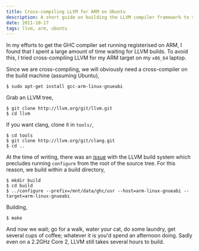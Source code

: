 ```yaml
---
title: Cross-compiling LLVM for ARM on Ubuntu
description: A short guide on building the LLVM compiler framework to run on an ARM target
date: 2011-10-17
tags: llvm, arm, ubuntu
---
```


In my efforts to get the GHC compiler set running registerised on ARM, I found
that I spent a large amount of time waiting for LLVM builds. To avoid this, I
tried cross-compiling LLVM for my ARM target on my `x86_64` laptop.

Since we are cross-compiling, we will obviously need a cross-compiler on the
build machine (assuming Ubuntu),

    $ sudo apt-get install gcc-arm-linux-gnueabi

Grab an LLVM tree,

    $ git clone http://llvm.org/git/llvm.git
    $ cd llvm

If you want clang, clone it in `tools/`,
        
    $ cd tools
    $ git clone http://llvm.org/git/clang.git
    $ cd ..

At the time of writing, there was an
[issue](http://comments.gmane.org/gmane.comp.compilers.clang.devel/11458) with
the LLVM build system which precludes running `configure` from the root of the
source tree. For this reason, we build within a build directory,

    $ mkdir build
    $ cd build
    $ ../configure --prefix=/mnt/data/ghc/usr --host=arm-linux-gnueabi --target=arm-linux-gnueabi

Building,

    $ make

And now we wait; go for a walk, water your cat, do some laundry, get several
cups of coffee; whatever it is you'd spend an afternoon doing. Sadly even on a
2.2GHz Core 2, LLVM still takes several hours to build.



